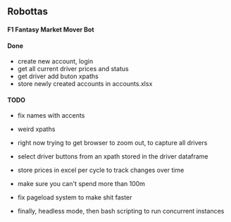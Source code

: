## Robottas 
#### F1 Fantasy Market Mover Bot

#### Done
- create new account, login
- get all current driver prices and status
- get driver add buton xpaths
- store newly created accounts in accounts.xlsx


#### TODO

- fix names with accents
- weird xpaths
- right now trying to get browser to zoom out, to capture all drivers
- select driver buttons from an xpath stored in the driver dataframe
- store prices in excel per cycle to track changes over time


- make sure you can't spend more than 100m
- fix pageload system to make shit faster
- finally, headless mode, then bash scripting to run concurrent instances




